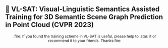 ## :book: VL-SAT: Visual-Linguistic Semantics Assisted Training for 3D Semantic Scene Graph Prediction in Point Cloud (CVPR 2023)
<p align="center">
  <small>:fire: If you found the training scheme in VL-SAT is useful, please help to :star: it or recommend it to your friends. Thanks:fire:</small>
</p>
